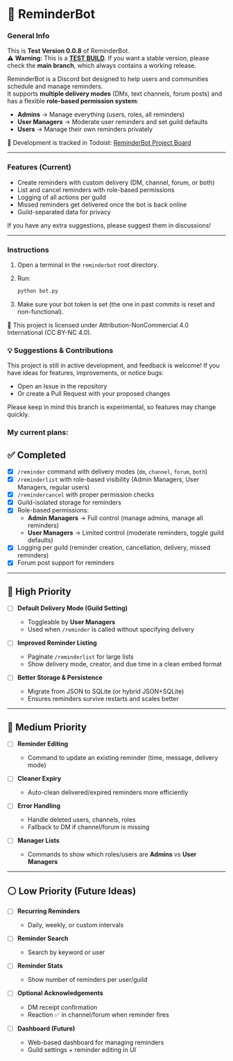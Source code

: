 # 📌 ReminderBot

### General Info
This is **Test Version 0.0.8** of ReminderBot.  
⚠️ **Warning:** This is a <ins>**TEST BUILD**</ins>. If you want a stable version, please check the **main branch**, which always contains a working release.  

ReminderBot is a Discord bot designed to help users and communities schedule and manage reminders.  
It supports **multiple delivery modes** (DMs, text channels, forum posts) and has a flexible **role-based permission system**:  
- **Admins** → Manage everything (users, roles, all reminders)  
- **User Managers** → Moderate user reminders and set guild defaults  
- **Users** → Manage their own reminders privately  

🔗 Development is tracked in Todoist: [ReminderBot Project Board](https://app.todoist.com/app/task/reminderbot-totallity-6crrqjjG8v8xpXhp)  

---

### Features (Current)
- Create reminders with custom delivery (DM, channel, forum, or both)  
- List and cancel reminders with role-based permissions  
- Logging of all actions per guild  
- Missed reminders get delivered once the bot is back online  
- Guild-separated data for privacy

If you have any extra suggestions, please suggest them in discussions!  

---

### Instructions
1. Open a terminal in the `reminderbot` root directory.  
2. Run:  

   ```bash
   python bot.py
3. Make sure your bot token is set (the one in past commits is reset and non-functional).

📜 This project is licensed under Attribution-NonCommercial 4.0 International (CC BY-NC 4.0).

### 💡 Suggestions & Contributions

This project is still in active development, and feedback is welcome!
If you have ideas for features, improvements, or notice bugs:
- Open an Issue in the repository
- Or create a Pull Request with your proposed changes

Please keep in mind this branch is experimental, so features may change quickly.

### My current plans:

## ✅ Completed
- [x] `/reminder` command with delivery modes (`dm`, `channel`, `forum`, `both`)  
- [x] `/reminderlist` with role-based visibility (Admin Managers, User Managers, regular users)  
- [x] `/remindercancel` with proper permission checks  
- [x] Guild-isolated storage for reminders  
- [x] Role-based permissions:
  - **Admin Managers** → Full control (manage admins, manage all reminders)  
  - **User Managers** → Limited control (moderate reminders, toggle guild defaults)  
- [x] Logging per guild (reminder creation, cancellation, delivery, missed reminders)  
- [x] Forum post support for reminders  

---

## 🔹 High Priority
- [ ] **Default Delivery Mode (Guild Setting)**  
  - Toggleable by **User Managers**  
  - Used when `/reminder` is called without specifying delivery  

- [ ] **Improved Reminder Listing**  
  - Paginate `/reminderlist` for large lists  
  - Show delivery mode, creator, and due time in a clean embed format  

- [ ] **Better Storage & Persistence**  
  - Migrate from JSON to SQLite (or hybrid JSON+SQLite)  
  - Ensures reminders survive restarts and scales better  

---

## 🔸 Medium Priority
- [ ] **Reminder Editing**  
  - Command to update an existing reminder (time, message, delivery mode)  

- [ ] **Cleaner Expiry**  
  - Auto-clean delivered/expired reminders more efficiently  

- [ ] **Error Handling**  
  - Handle deleted users, channels, roles  
  - Fallback to DM if channel/forum is missing  

- [ ] **Manager Lists**  
  - Commands to show which roles/users are **Admins** vs **User Managers**  

---

## ⚪ Low Priority (Future Ideas)
- [ ] **Recurring Reminders**  
  - Daily, weekly, or custom intervals  

- [ ] **Reminder Search**  
  - Search by keyword or user  

- [ ] **Reminder Stats**  
  - Show number of reminders per user/guild  

- [ ] **Optional Acknowledgements**  
  - DM receipt confirmation  
  - Reaction ✅ in channel/forum when reminder fires  

- [ ] **Dashboard (Future)**  
  - Web-based dashboard for managing reminders  
  - Guild settings + reminder editing in UI  

